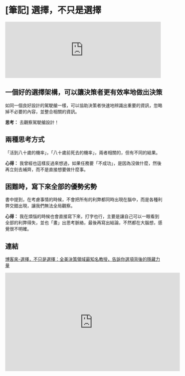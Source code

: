 # [筆記] 選擇，不只是選擇


<!--more-->
<iframe src="https://open.firstory.me/embed/story/clppgkot50abp01wc3k35byi3" height="180" width="99%" frameborder="0" scrolling="no"></iframe>

## 一個好的選擇架構，可以讓決策者更有效率地做出決策
如同一個良好設計的駕駛艙一樣，可以協助決策者快速地辨識出重要的資訊，忽略掉不必要的內容，並整合相關的資訊。

**思考：** 去觀察駕駛艙設計！

## 兩種思考方式
「活到八十歲的機率」，「八十歲前死去的機率」，兩者相關的，但有不同的結果。

**心得：** 我曾經也這樣反過來想過，如果任務要「不成功」，是因為沒做什麼，然後再立刻去補齊，而不是直接想要做什麼事。


## 困難時，寫下來全部的優勢劣勢
書中提到，在考慮事情的時候，不會把所有的利弊都同時出現在腦中，而是各種利弊交錯出現，讓我們無法全局觀察。

**心得：** 我在煩惱的時候也會直接寫下來，打字也行，主要是讓自己可以一眼看到全部的利弊得失，並也「畫」出思考脈絡，最後再寫出結論，不然都在大腦想，感覺很不明確。

## 連結
[博客來-選擇，不只是選擇：全美決策領域最知名教授，告訴你選項背後的隱藏力量](https://www.books.com.tw/products/0010920093)

<iframe width="560" height="315" src="https://www.youtube.com/embed/rJ0vflJLkog?si=hWsGLiocVl0AMBUP" title="YouTube video player" frameborder="0" allow="accelerometer; autoplay; clipboard-write; encrypted-media; gyroscope; picture-in-picture; web-share" allowfullscreen></iframe>
